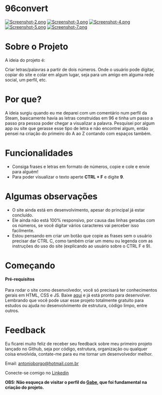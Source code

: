 # 96convert
[![Screenshot-2.png](https://i.postimg.cc/xdX6ybfp/Screenshot-2.png)](https://postimg.cc/Y4wNt0mQ)
[![Screenshot-3.png](https://i.postimg.cc/VN2D7L5f/Screenshot-3.png)](https://postimg.cc/bGHxrPQW)
[![Screenshot-4.png](https://i.postimg.cc/DZs5Rkbq/Screenshot-4.png)](https://postimg.cc/k6JxtHs4)
[![Screenshot-5.png](https://i.postimg.cc/kXyYnmYs/Screenshot-5.png)](https://postimg.cc/dLLjBzYZ)
[![Screenshot-7.png](https://i.postimg.cc/CxPvq4gf/Screenshot-7.png)](https://postimg.cc/3kGCMmWK)

# Sobre o Projeto
A ideia do projeto é:

Criar letras/palavras a partir de dois números. Onde o usuário pode digitar, copiar do site e colar em algum lugar, seja para um amigo em alguma rede social, um perfil, etc.

# Por que?
A ideia surgiu quando eu me deparei com um comentário num perfil da Steam, basicamente havia as letras construidas em 96 e tinha um passo a passo pra pessoa poder chegar 
a visualizar a palavra. Pesquisei por algum app ou site que gerasse esse tipo de letra e não encontrei algum, então pensei na criação do primeiro do A ao Z contando 
com espaços também.

# Funcionalidades
- Consiga frases e letras em formato de números, copie e cole e envie para alguém!
- Para poder visualizar o texto aperte **CTRL + F** e digite **9**.

# Algumas observações
- O site ainda está em desenvolvimento, apesar do principal já estar concluído.
- Ele ainda não está 100% responsivo, por causa das linhas geradas com os números, se você digitar vários caracteres vai perceber isso facilmente.
- Estou pensando em criar um botão que copie as frases sem o usuário precisar dar CTRL C, como também criar um menu ou legenda com as instruções do uso do site 
(explicando ao usuário sobre o CTRL F e 9). 

# Começando
#### Pré-requisitos
Para rodar o site como desenvolvedor, você só precisará ter conhecimentos gerais em HTML, CSS e JS. Baixe [aqui](https://github.com/antonio-mark/96convert/) 
e já está pronto para desenvolver. Lembrando que você pode usar esse projeto totalmente gratuito para estudos ou ajuda no desenvolvimento de 
estrutura, código limpo, entre outros.

# Feedback 
Eu ficarei muito feliz de receber seu feedback sobre meu primeiro projeto lançado no Github, seja por código, estrutura, organização ou qualquer coisa envolvida, 
contate-me para eu me tornar um desenvolvedor melhor.

Email: antonioborgo@hotmail.com.br

Conecte-se comigo no [Linkedin](https://www.linkedin.com/in/antonio-mark/)

**OBS: Não esqueça de visitar o perfil do [Gabe](https://github.com/ImGabe), que foi fundamental na criação do projeto.**

